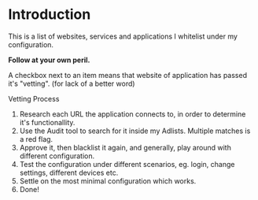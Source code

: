 # Introduction

This is a list of websites, services and applications I whitelist under my configuration.

**Follow at your own peril.**

A checkbox next to an item means that website of application has passed it's "vetting". (for lack of a better word)

Vetting Process

1. Research each URL the application connects to, in order to determine it's functionallity.
2. Use the Audit tool to search for it inside my Adlists. Multiple matches is a red flag.
3. Approve it, then blacklist it again, and generally, play around with different configuration.
4. Test the configuration under different scenarios, eg. login, change settings, different devices etc.
5. Settle on the most minimal configuration which works.
6. Done!

